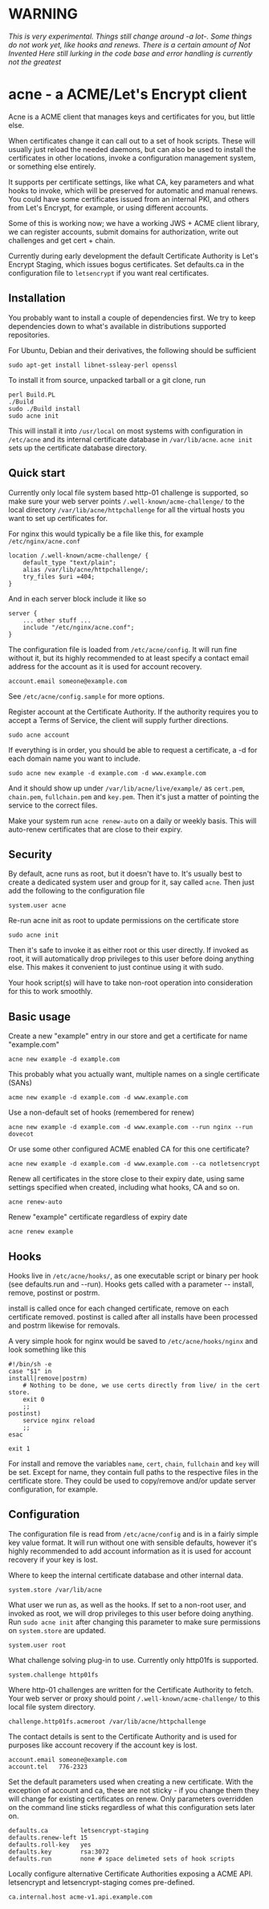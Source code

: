 # WARNING

*This is very experimental. Things still change around -a lot-. Some things do not work yet, like hooks and renews. There is a certain amount of Not Invented Here still lurking in the code base and error handling is currently not the greatest*

# acne - a ACME/Let's Encrypt client

Acne is a ACME client that manages keys and certificates for you, but little else.

When certificates change it can call out to a set of hook scripts. These will usually just reload the needed daemons, but can also be used to install the certificates in other locations, invoke a configuration management system, or something else entirely.

It supports per certificate settings, like what CA, key parameters and what hooks to invoke, which will be preserved for automatic and manual renews. You could have some certificates issued from an internal PKI, and others from Let's Encrypt, for example, or using different accounts.

Some of this is working now; we have a working JWS + ACME client library, we can register accounts, submit domains for authorization, write out challenges and get cert + chain.

Currently during early development the default Certificate Authority is Let's Encrypt Staging, which issues bogus certificates. Set defaults.ca in the configuration file to `letsencrypt` if you want real certificates.

## Installation

You probably want to install a couple of dependencies first. We try to keep dependencies down to what's available in distributions supported repositories.

For Ubuntu, Debian and their derivatives, the following should be sufficient

    sudo apt-get install libnet-ssleay-perl openssl

To install it from source, unpacked tarball or a git clone, run

    perl Build.PL
    ./Build
    sudo ./Build install
    sudo acne init

This will install it into `/usr/local` on most systems with configuration in `/etc/acne` and its internal certificate database in `/var/lib/acne`. `acne init` sets up the certificate database directory.

## Quick start

Currently only local file system based http-01 challenge is supported, so make sure your web server points `/.well-known/acme-challenge/` to the local directory `/var/lib/acne/httpchallenge` for all the virtual hosts you want to set up certificates for.

For nginx this would typically be a file like this, for example `/etc/nginx/acne.conf`

    location /.well-known/acme-challenge/ {
        default_type "text/plain";
        alias /var/lib/acne/httpchallenge/;
        try_files $uri =404;
    }

And in each server block include it like so

    server {
        ... other stuff ...
        include "/etc/nginx/acne.conf";
    }

The configuration file is loaded from `/etc/acne/config`. It will run fine without it, but its highly recommended to at least specify a contact email address for the account as it is used for account recovery.

    account.email someone@example.com

See `/etc/acne/config.sample` for more options.

Register account at the Certificate Authority. If the authority requires you to accept a Terms of Service, the client will supply further directions.

    sudo acne account

If everything is in order, you should be able to request a certificate, a -d for each domain name you want to include.

    sudo acne new example -d example.com -d www.example.com

And it should show up under `/var/lib/acne/live/example/` as `cert.pem`, `chain.pem`, `fullchain.pem` and `key.pem`. Then it's just a matter of pointing the service to the correct files.

Make your system run `acne renew-auto` on a daily or weekly basis. This will auto-renew certificates that are close to their expiry.

## Security

By default, acne runs as root, but it doesn't have to. It's usually best to create a dedicated system user and group for it, say called `acne`. Then just add the following to the configuration file

    system.user acne

Re-run acne init as root to update permissions on the certificate store

    sudo acne init

Then it's safe to invoke it as either root or this user directly. If invoked as root, it will automatically drop privileges to this user before doing anything else. This makes it convenient to just continue using it with sudo.

Your hook script(s) will have to take non-root operation into consideration for this to work smoothly.

## Basic usage

Create a new "example" entry in our store and get a certificate for name "example.com"

    acne new example -d example.com

This probably what you actually want, multiple names on a single certificate (SANs)

    acme new example -d example.com -d www.example.com

Use a non-default set of hooks (remembered for renew)

    acne new example -d example.com -d www.example.com --run nginx --run dovecot

Or use some other configured ACME enabled CA for this one certificate?

    acne new example -d example.com -d www.example.com --ca notletsencrypt

Renew all certificates in the store close to their expiry date, using same settings specified when created, including what hooks, CA and so on.

    acne renew-auto

Renew "example" certificate regardless of expiry date

    acne renew example

## Hooks

Hooks live in `/etc/acne/hooks/`, as one executable script or binary per hook (see defaults.run and --run). Hooks gets called with a parameter -- install, remove, postinst or postrm.

install is called once for each changed certificate, remove on each certificate removed. postinst is called after all installs have been processed and postrm likewise for removals.

A very simple hook for nginx would be saved to `/etc/acne/hooks/nginx` and look something like this

    #!/bin/sh -e
    case "$1" in
    install|remove|postrm)
        # Nothing to be done, we use certs directly from live/ in the cert store.
        exit 0
        ;;
    postinst)
        service nginx reload
        ;;
    esac

    exit 1

For install and remove the variables `name`, `cert`, `chain`, `fullchain` and `key` will be set. Except for name, they contain full paths to the respective files in the certificate store. They could be used to copy/remove and/or update server configuration, for example.

## Configuration

The configuration file is read from `/etc/acne/config` and is in a fairly simple key value format.
It will run without one with sensible defaults, however it's highly recommended to add account information as it is used for account recovery if your key is lost.

Where to keep the internal certificate database and other internal data.

    system.store /var/lib/acne

What user we run as, as well as the hooks. If set to a non-root user, and invoked as root, we will drop privileges to this user before doing anything. Run `sudo acne init` after changing this parameter to make sure permissions on `system.store` are updated.

    system.user root

What challenge solving plug-in to use. Currently only http01fs is supported.

    system.challenge http01fs

Where http-01 challenges are written for the Certificate Authority to fetch. Your web server or proxy should point `/.well-known/acme-challenge/` to this local file system directory.

    challenge.http01fs.acmeroot /var/lib/acne/httpchallenge

The contact details is sent to the Certificate Authority and is used for purposes like account recovery if the account key is lost.

    account.email someone@example.com
    account.tel   776-2323

Set the default parameters used when creating a new certificate. With the exception of account and ca, these are not sticky - if you change them they will change for existing certificates on renew. Only parameters overridden on the command line sticks regardless of what this configuration sets later on.

    defaults.ca         letsencrypt-staging
    defaults.renew-left 15
    defaults.roll-key   yes
    defaults.key        rsa:3072
    defaults.run        none # space delimeted sets of hook scripts

Locally configure alternative Certificate Authorities exposing a ACME API. letsencrypt and letsencrypt-staging comes pre-defined.

    ca.internal.host acme-v1.api.example.com
